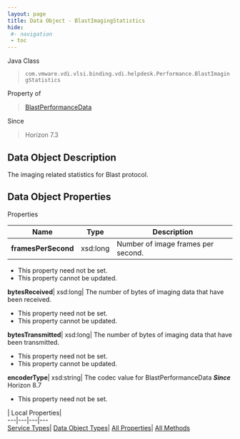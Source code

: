 ```yaml
---
layout: page
title: Data Object - BlastImagingStatistics
hide:
 #- navigation
 - toc
---
```






Java Class  
> `com.vmware.vdi.vlsi.binding.vdi.helpdesk.Performance.BlastImagingStatistics`

Property of  
> [BlastPerformanceData](vdi.helpdesk.Performance.BlastPerformanceData.md#field_detail)

Since  
> Horizon 7.3


## Data Object Description 

The imaging related statistics for Blast protocol. 

## Data Object Properties

Properties

Name |  Type |  Description   
---|---|---  
**framesPerSecond**|  xsd:long|  Number of image frames per second.   


* This property need not be set.
* This property cannot be updated.

  
**bytesReceived**|  xsd:long|  The number of bytes of imaging data that have been received.   


* This property need not be set.
* This property cannot be updated.

  
**bytesTransmitted**|  xsd:long|  The number of bytes of imaging data that have been transmitted.   


* This property need not be set.
* This property cannot be updated.

  
**encoderType**|  xsd:string|  The codec value for BlastPerformanceData  **_Since_** Horizon 8.7  


* This property need not be set.

  
  
  
 | Local Properties|   
---|---|---|---  
[Service Types](index-mo_types.md)| [Data Object Types](index-do_types.md)| [All Properties](index-properties.md)| [All Methods](index-methods.md)  
  
  
